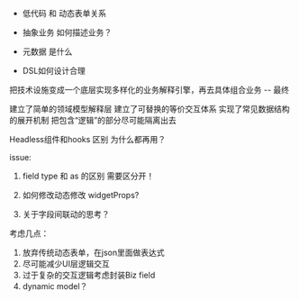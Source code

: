 
- 低代码 和 动态表单关系

- 抽象业务 如何描述业务？ 

- 元数据 是什么

-  DSL如何设计合理



把技术设施变成一个底层实现多样化的业务解释引擎，再去具体组合业务
-- 最终

建立了简单的领域模型解释层
建立了可替换的等价交互体系
实现了常见数据结构的展开机制
把包含“逻辑”的部分尽可能隔离出去


Headless组件和hooks 区别 为什么都再用？

issue:

1. field type 和 as 的区别 需要区分开！

2. 如何修改动态修改 widgetProps?


3. 关于字段间联动的思考？

考虑几点：
1. 放弃传统动态表单，在json里面做表达式
2. 尽可能减少UI层逻辑交互
3. 过于复杂的交互逻辑考虑封装Biz field
4. dynamic model？



